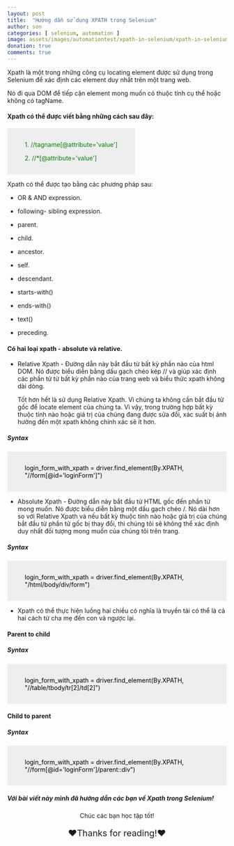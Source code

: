 ```yaml
---
layout: post
title:  "Hướng dẫn sử dụng XPATH trong Selenium"
author: son
categories: [ selenium, automation ]
image: assets/images/automationtest/xpath-in-selenium/xpath-in-selenium.png
donation: true
comments: true
---
```


Xpath là một trong những công cụ locating element được sử dụng trong Selenium để xác định các element duy nhất trên một trang web. 

Nó đi qua DOM để tiếp cận element mong muốn có thuộc tính cụ thể hoặc không có tagName.

#### Xpath có thể được viết bằng những cách sau đây:


<div class="myDiv" style="color:green; display: table; background-color:rgb(238,238,238);text-align: left;padding:15px 40px;">
  <p class="scriptCode"> 1.   //tagname[@attribute='value']</p>
  <p class="scriptCode"> 2.   //*[@attribute='value']</p>
  
</div>


Xpath có thể được tạo bằng các phương pháp sau:

* OR & AND expression.

* following- sibling expression.

* parent.

* child.

* ancestor.

* self.

* descendant.

* starts-with()

* ends-with()

* text()

* preceding.

#### Có hai loại xpath - absolute và relative.

* Relative Xpath - Đường dẫn này bắt đầu từ bất kỳ phần nào của html DOM. Nó được biểu diễn bằng dấu gạch chéo kép // và giúp xác định các phần tử từ bất kỳ phần nào của trang web và biểu thức xpath không dài dòng.

  Tốt hơn hết là sử dụng Relative Xpath. Vì chúng ta không cần bắt đầu từ gốc để locate element của chúng ta. Vì vậy, trong trường hợp bất kỳ thuộc tính nào hoặc giá trị của chúng đang được sửa đổi, xác suất bị ảnh hưởng đến một xpath không chính xác sẽ ít hơn.

##### Syntax 
<div class="myDiv" style="color:black; display: table; background-color:rgb(238,238,238);text-align: left;padding:15px 40px;">

<p class="scriptCode"> login_form_with_xpath = driver.find_element(By.XPATH, "//form[@id='loginForm']")</p>
</div>

* Absolute Xpath - Đường dẫn này bắt đầu từ HTML gốc đến phần tử mong muốn. Nó được biểu diễn bằng một dấu gạch chéo /. Nó dài hơn so với Relative Xpath và nếu bất kỳ thuộc tính nào hoặc giá trị của chúng bắt đầu từ phần tử gốc bị thay đổi, thì chúng tôi sẽ không thể xác định duy nhất đối tượng mong muốn của chúng tôi trên trang.

##### Syntax 
<div class="myDiv" style="color:black; display: table; background-color:rgb(238,238,238);text-align: left;padding:15px 40px;">

<p class="scriptCode"> login_form_with_xpath = driver.find_element(By.XPATH, "/html/body/div/form")</p>
</div>

* Xpath có thể thực hiện luồng hai chiều có nghĩa là truyền tải có thể là cả hai cách từ cha mẹ đến con và ngược lại.

#### Parent to child

##### Syntax 
<div class="myDiv" style="color:black; display: table; background-color:rgb(238,238,238);text-align: left;padding:15px 40px;">

<p class="scriptCode"> login_form_with_xpath = driver.find_element(By.XPATH, "//table/tbody/tr[2]/td[2]")</p>
</div>

#### Child to parent

##### Syntax 
<div class="myDiv" style="color:black; display: table; background-color:rgb(238,238,238);text-align: left;padding:15px 40px;">

<p class="scriptCode"> login_form_with_xpath = driver.find_element(By.XPATH, "//form[@id='loginForm']/parent::div")</p>
</div>

##### Với bài viết này mình đã hướng dẫn các bạn về Xpath trong Selenium!

<div>
    <p style=" text-align: center; ">Chúc các bạn học tập tốt!</p>
    <p style=" text-align: center; font-size: 20px; ">❤️Thanks for reading!❤️</p>
</div>